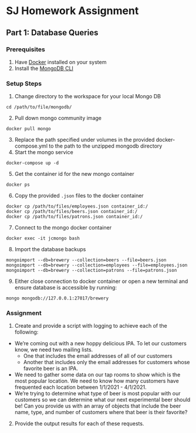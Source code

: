 # SJ Homework Assignment

## Part 1: Database Queries

### Prerequisites
1. Have [Docker](https://docs.docker.com/get-docker/) installed on your system
2. Install the [MongoDB CLI](https://docs.mongodb.com/mongocli/master/install/)

### Setup Steps
1. Change directory to the workspace for your local Mongo DB
```
cd /path/to/file/mongodb/
```
2. Pull down mongo community image
```
docker pull mongo
```
3. Replace the path specified under volumes in the provided docker-compose.yml to the path to the unzipped mongodb directory
4. Start the mongo service
```
docker-compose up -d
```
5. Get the container id for the new mongo container
```
docker ps
```
6. Copy the provided `.json` files to the docker container
```
docker cp /path/to/files/employees.json container_id:/
docker cp /path/to/files/beers.json container_id:/
docker cp /path/to/files/patrons.json container_id:/
```
7. Connect to the mongo docker container
```
docker exec -it jcmongo bash
```
8. Import the database backups
```
mongoimport --db=brewery --collection=beers --file=beers.json
mongoimport --db=brewery --collection=employees --file=employees.json
mongoimport --db=brewery --collection=patrons --file=patrons.json
```
9. Either close connection to docker container or open a new terminal and ensure database is accessible by running:
```
mongo mongodb://127.0.0.1:27017/brewery
```

### Assignment
1. Create and provide a script with logging to achieve each of the following:
  - We’re coming out with a new hoppy delicious IPA. To let our customers know, we need two mailing lists.
    - One that includes the email addresses of all of our customers
    - Another that includes only the email addresses for customers whose favorite beer is an IPA.
  - We need to gather some data on our tap rooms to show which is the most popular location. We need to know how many customers have frequented each location between 1/1/2021 - 4/1/2021.
  - We’re trying to determine what type of beer is most popular with our customers so we can determine what our next experimental beer should be! Can you provide us with an array of objects that include the beer name, type, and number of customers where that beer is their favorite?
2. Provide the output results for each of these requests.
